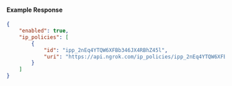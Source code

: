 <!-- Code generated for API Clients. DO NOT EDIT. -->

#### Example Response

```json
{
	"enabled": true,
	"ip_policies": [
		{
			"id": "ipp_2nEq4YTQW6XFBb346JX4RBhZ45l",
			"uri": "https://api.ngrok.com/ip_policies/ipp_2nEq4YTQW6XFBb346JX4RBhZ45l"
		}
	]
}
```
